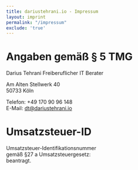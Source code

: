 ```yaml
---
title: dariustehrani.io - Impressum
layout: imprint
permalink: "/impressum"
exclude: 'true'
---
```

# Angaben gemäß § 5 TMG
Darius Tehrani
Freiberuflicher IT Berater

Am Alten Stellwerk 40  
50733 Köln  

Telefon: +49 170 90 96 148  
E-Mail:	dt@dariustehrani.io

# Umsatzsteuer-ID

Umsatzsteuer-Identifikationsnummer  
gemäß §27 a Umsatzsteuergesetz:  
beantragt.
